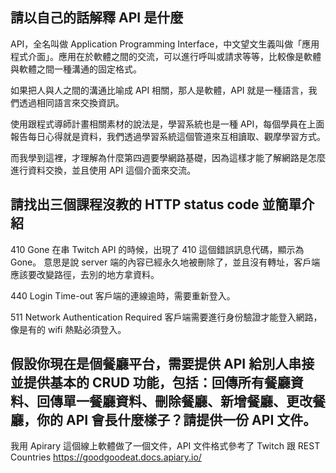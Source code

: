 ## 請以自己的話解釋 API 是什麼

API，全名叫做 Application Programming Interface，中文望文生義叫做「應用程式介面」。應用在於軟體之間的交流，可以進行呼叫或請求等等，比較像是軟體與軟體之間一種溝通的固定格式。

如果把人與人之間的溝通比喻成 API 相關，那人是軟體，API 就是一種語言，我們透過相同語言來交換資訊。

使用跟程式導師計畫相關素材的說法是，學習系統也是一種 API，每個學員在上面報告每日心得就是資料，我們透過學習系統這個管道來互相讀取、觀摩學習方式。

而我學到這裡，才理解為什麼第四週要學網路基礎，因為這樣才能了解網路是怎麼進行資料交換，並且使用 API 這個介面來交流。

## 請找出三個課程沒教的 HTTP status code 並簡單介紹

410 Gone
在串 Twitch API 的時候，出現了 410 這個錯誤訊息代碼，顯示為 Gone。
意思是說 server 端的內容已經永久地被刪除了，並且沒有轉址，客戶端應該要改變路徑，去別的地方拿資料。

440 Login Time-out
客戶端的連線逾時，需要重新登入。

511 Network Authentication Required 
客戶端需要進行身份驗證才能登入網路，像是有的 wifi 熱點必須登入。

## 假設你現在是個餐廳平台，需要提供 API 給別人串接並提供基本的 CRUD 功能，包括：回傳所有餐廳資料、回傳單一餐廳資料、刪除餐廳、新增餐廳、更改餐廳，你的 API 會長什麼樣子？請提供一份 API 文件。

我用 Apirary 這個線上軟體做了一個文件，API 文件格式參考了 Twitch 跟 REST Countries
https://goodgoodeat.docs.apiary.io/
